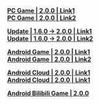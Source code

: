 **[PC Game | 2.0.0 | Link1](https://autopatchcn.bhsr.com/client/cn/20240126110214_QvLzGdvYfGBEq4M4/PC/StarRail_2.0.0.zip)**  
**[PC Game | 2.0.0 | Link2](https://bhrpg-prod.oss-accelerate.aliyuncs.com/client/cn/20240126110214_QvLzGdvYfGBEq4M4/PC/StarRail_2.0.0.zip)**  

**[Update | 1.6.0 -> 2.0.0 | Link1 ](https://autopatchcn.bhsr.com/client/hkrpg_cn/33/game_1.6.0_2.0.0_hdiff_mT4gkop1jCKyVuD0.zip)**   
**[Update | 1.6.0 -> 2.0.0 | Link2 ](https://bhrpg-prod.oss-accelerate.aliyuncs.com/client/hkrpg_cn/33/game_1.6.0_2.0.0_hdiff_mT4gkop1jCKyVuD0.zip)**

**[Android Game | 2.0.0 | Link1](https://autopatchcn.bhsr.com/client/cn/20240126110214_QvLzGdvYfGBEq4M4/gw/StarRail_2.0.0.apk)**  
**[Android Game | 2.0.0 | Link2](https://bhrpg-prod.oss-accelerate.aliyuncs.com/client/cn/20240126110214_QvLzGdvYfGBEq4M4/gw/StarRail_2.0.0.apk)**  

**[Android Cloud | 2.0.0 | Link1](https://autopatchcn.bhsr.com/client/cn/20240129224201_N2NGpar9Hk3uafg9/gw_An_C/StarRailCloud_2.0.0.apk)**  
**[Android Cloud | 2.0.0 | Link1](https://bhrpg-prod.oss-accelerate.aliyuncs.com/client/cn/20240129224201_N2NGpar9Hk3uafg9/gw_An_C/StarRailCloud_2.0.0.apk)**

**[Android Bilibili Game | 2.0.0](https://pkg.biligame.com/games/bhxqtd_2.0.0_20240130_121535_25dd9.apk)**  